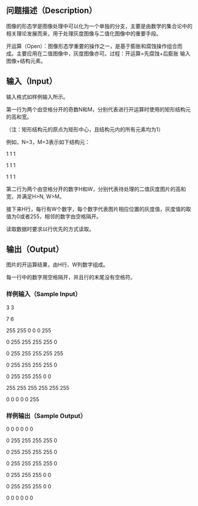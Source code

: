 ## 问题描述（Description）

图像的形态学是图像处理中可以化为一个单独的分支，主要是由数学的集合论中的相关理论发展而来，用于处理灰度图像与二值化图像中的重要手段。

开运算（Open）：图像形态学重要的操作之一，是基于膨胀和腐蚀操作组合而成。主要应用在二值图像中，灰度图像亦可。过程：开运算=先腐蚀+后膨胀   输入图像+结构元素。



## 输入（Input）

输入格式如样例输入所示。

第一行为两个由空格分开的奇数N和M，分别代表进行开运算时使用的矩形结构元的高和宽。

（注：矩形结构元的原点为矩形中心，且结构元内的所有元素均为1）

例如，N=3，M=3表示如下结构元：

1 1 1

1 1 1

1 1 1

第二行为两个由空格分开的数字H和W，分别代表待处理的二值灰度图片的高和宽，并满足H>N, W>M。

接下来H行，每行有W个数字，每个数字代表图片相应位置的灰度值，灰度值的取值为0或者255，相邻的数字由空格隔开。

读取数据时要求以行优先的方式读取。


## 输出（Output）

图片的开运算结果，由H行、W列数字组成。

每一行中的数字用空格隔开，并且行的末尾没有空格符。


### 样例输入（Sample Input）

3 3

7 6

255 255 0 0 0 255

0 255 255 255 255 0

0 255 255 255 255 255

0 255 255 255 255 0

0 255 255 255 0 0

255 255 255 255 255 255

0 0 0 0 0 255


### 样例输出（Sample Output）

0 0 0 0 0 0

0 255 255 255 255 0

0 255 255 255 255 0

0 255 255 255 255 0

0 255 255 255 0 0

0 255 255 255 0 0

0 0 0 0 0 0
